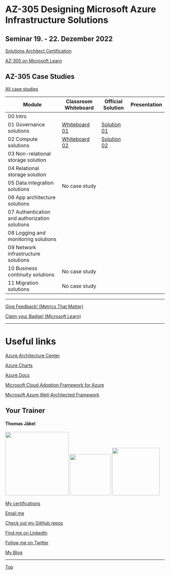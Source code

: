 # AZ-305 Designing Microsoft Azure Infrastructure Solutions

## Seminar 19. - 22. Dezember 2022

[Solutions Architect Certification](https://docs.microsoft.com/en-us/learn/certifications/azure-solutions-architect/)

[AZ-305 on Microsoft Learn](https://aka.ms/AZ-305StudentMaterials)

## AZ-305 Case Studies

[All case studies](https://microsoftlearning.github.io/AZ-305-DesigningMicrosoftAzureInfrastructureSolutions/)


| Module    | Classroom Whiteboard | Official Solution | Presentation |
| ----------| ---------------------|-------------------|--------------|
| 00 Intro                                     |  |  |
| 01 Governance solutions                      | [Whiteboard 01](https://github.com/www42/AZ-305/blob/e2857b51658e82e3476d0e0967f8830fa2bf353c/Whiteboards/AZ-305_CaseStudy01.png) | [Solution 01](https://github.com/www42/AZ-305/blob/9c21874956c2b284330ef6f6cad8c0669f6ab303/Solutions/AZ-305T00A-ENU-StudentCaseStudySolutionHandout-Module01.pdf) |
| 02 Compute solutions                         | [Whiteboard 02](https://github.com/www42/AZ-305/blob/7b1a95f7608d7ced2127d2df2ff9ce79131f0f42/Whiteboards/AZ-305_CaseStudy02.png) | [Solution 02](https://github.com/www42/AZ-305/blob/359f81e5c7e04cf40b17f48cd44014887865358f/Solutions/AZ-305T00A-ENU-StudentCaseStudySolutionHandout-Module02.pdf) |
| 03 Non-relational storage solution           |  |  |
| 04 Relational storage solution               |  |  |
| 05 Data integration solutions                | No case study |  |
| 06 App architecture solutions                |  |  |
| 07 Authentication and authorization solutions|  |  |
| 08 Logging and monitoring solutions          |  |  |
| 09 Network infrastructure  solutions         |  |  |
| 10 Business continuity solutions             | No case study |  |
| 11 Migration solutions                       | No case study |  |

---

[Give Feedback! (Metrics That Matter)](#az-305-designing-microsoft-azure-infrastructure-solutions)

[Claim your Badge! (Microsoft Learn)](##az-305-designing-microsoft-azure-infrastructure-solutions)

---



# Useful links

[Azure Architecture Center](https://https://docs.microsoft.com/en-us/azure/architecture/)

[Azure Charts](https://https://azurecharts.com/)

[Azure Docs](https://https://docs.microsoft.com/en-us/azure/)

[Microsoft Cloud Adoption Framework for Azure](https://docs.microsoft.com/en-us/azure/cloud-adoption-framework/)

[Microsoft Azure Well-Architected Framework](https://docs.microsoft.com/en-us/azure/architecture/framework/)


##  Your Trainer
#### Thomas Jäkel

<img src="https://download69118.blob.core.windows.net/anon/Profilbild.jpg" width="200"/>
<a href="https://www.credly.com/badges/c1fe9e82-60d2-4268-8204-3709479a2bf9/public_url"><img src="https://download69118.blob.core.windows.net/anon/MCT-badge.png" width="130"/></a>
<a href="https://www.credly.com/badges/fc4737d8-923a-4d37-8f1a-497c08a7c1ff/public_url"><img src="https://download69118.blob.core.windows.net/anon/AAI-badge.png" width="150"/></a>

[My certifications](https://www.credly.com/users/thomas-jakel)

[Email me](mailto:thomas.jaekel@brainymotion.de?subject=AZ-305)

[Check out my GitHub repos](https://github.com/www42)

[Find me on LinkedIn](https://linkedin.com/in/tjkkll)

[Follow me on Twitter](https://twitter.com/tjkkll)

[My Blog](https://blog.az.training)

---

[Top](#az-305-designing-microsoft-azure-infrastructure-solutions)